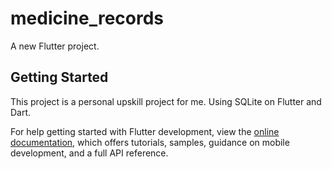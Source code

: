 # medicine_records

A new Flutter project.

## Getting Started

This project is a personal upskill project for me.
Using SQLite on Flutter and Dart.

For help getting started with Flutter development, view the
[online documentation](https://docs.flutter.dev/), which offers tutorials,
samples, guidance on mobile development, and a full API reference.
